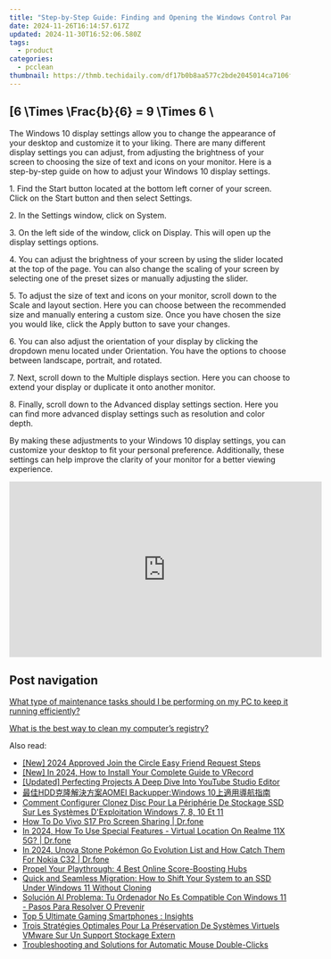 ```yaml
---
title: "Step-by-Step Guide: Finding and Opening the Windows Control Panel via Start Menu - YL Computing's Essential Tips"
date: 2024-11-26T16:14:57.617Z
updated: 2024-11-30T16:52:06.580Z
tags:
  - product
categories:
  - pcclean
thumbnail: https://thmb.techidaily.com/df17b0b8aa577c2bde2045014ca7106f6ac63b426b5d24fcdf050ce719dc39bf.jpg
---
```


## \[6 \Times \Frac{b}{6} = 9 \Times 6 \

The Windows 10 display settings allow you to change the appearance of your desktop and customize it to your liking. There are many different display settings you can adjust, from adjusting the brightness of your screen to choosing the size of text and icons on your monitor. Here is a step-by-step guide on how to adjust your Windows 10 display settings. 

1\. Find the Start button located at the bottom left corner of your screen. Click on the Start button and then select Settings.

2\. In the Settings window, click on System.

3\. On the left side of the window, click on Display. This will open up the display settings options. 

4\. You can adjust the brightness of your screen by using the slider located at the top of the page. You can also change the scaling of your screen by selecting one of the preset sizes or manually adjusting the slider.

5\. To adjust the size of text and icons on your monitor, scroll down to the Scale and layout section. Here you can choose between the recommended size and manually entering a custom size. Once you have chosen the size you would like, click the Apply button to save your changes.

6\. You can also adjust the orientation of your display by clicking the dropdown menu located under Orientation. You have the options to choose between landscape, portrait, and rotated.

7\. Next, scroll down to the Multiple displays section. Here you can choose to extend your display or duplicate it onto another monitor.

8\. Finally, scroll down to the Advanced display settings section. Here you can find more advanced display settings such as resolution and color depth. 

By making these adjustments to your Windows 10 display settings, you can customize your desktop to fit your personal preference. Additionally, these settings can help improve the clarity of your monitor for a better viewing experience.

<!-- affiliate ads begin -->
<iframe width="560" height="315" src="https://www.youtube.com/embed/H2cXnI9oOvM?si=3nz2sBB124ln-83T" title="YouTube video player" frameborder="0" allow="accelerometer; autoplay; clipboard-write; encrypted-media; gyroscope; picture-in-picture; web-share" referrerpolicy="strict-origin-when-cross-origin" allowfullscreen></iframe>
<!-- affiliate ads end -->

## Post navigation

[What type of maintenance tasks should I be performing on my PC to keep it running efficiently?](https://tools.techidaily.com/pcclean/products/)

[What is the best way to clean my computer’s registry?](https://tools.techidaily.com/pcclean/products/)

<ins class="adsbygoogle"
     style="display:block"
     data-ad-format="autorelaxed"
     data-ad-client="ca-pub-7571918770474297"
     data-ad-slot="1223367746"></ins>

<ins class="adsbygoogle"
     style="display:block"
     data-ad-client="ca-pub-7571918770474297"
     data-ad-slot="8358498916"
     data-ad-format="auto"
     data-full-width-responsive="true"></ins>

<span class="atpl-alsoreadstyle">Also read:</span>
<div><ul>
<li><a href="https://discord-videos.techidaily.com/new-2024-approved-join-the-circle-easy-friend-request-steps/"><u>[New] 2024 Approved Join the Circle Easy Friend Request Steps</u></a></li>
<li><a href="https://digital-screen-recording.techidaily.com/new-in-2024-how-to-install-your-complete-guide-to-vrecord/"><u>[New] In 2024, How to Install Your Complete Guide to VRecord</u></a></li>
<li><a href="https://youtube-webster.techidaily.com/ed-perfecting-projects-a-deep-dive-into-youtube-studio-editor/"><u>[Updated] Perfecting Projects A Deep Dive Into YouTube Studio Editor</u></a></li>
<li><a href="https://win-hot.techidaily.com/hddaomei-backupperwindows-10/"><u>最佳HDD克隆解決方案AOMEI Backupper:Windows 10上適用導航指南</u></a></li>
<li><a href="https://win-hot.techidaily.com/comment-configurer-clonez-disc-pour-la-peripherie-de-stockage-ssd-sur-les-systemes-dexploitation-windows-7-8-10-et-11/"><u>Comment Configurer Clonez Disc Pour La Périphérie De Stockage SSD Sur Les Systèmes D'Exploitation Windows 7, 8, 10 Et 11</u></a></li>
<li><a href="https://screen-mirror.techidaily.com/how-to-do-vivo-s17-pro-screen-sharing-drfone-by-drfone-android/"><u>How To Do Vivo S17 Pro Screen Sharing | Dr.fone</u></a></li>
<li><a href="https://phone-solutions.techidaily.com/in-2024-how-to-use-special-features-virtual-location-on-realme-11x-5g-drfone-by-drfone-virtual-android/"><u>In 2024, How To Use Special Features - Virtual Location On Realme 11X 5G? | Dr.fone</u></a></li>
<li><a href="https://android-pokemon-go.techidaily.com/in-2024-unova-stone-pokemon-go-evolution-list-and-how-catch-them-for-nokia-c32-drfone-by-drfone-virtual-android/"><u>In 2024, Unova Stone Pokémon Go Evolution List and How Catch Them For Nokia C32 | Dr.fone</u></a></li>
<li><a href="https://games-able.techidaily.com/propel-your-playthrough-4-best-online-score-boosting-hubs/"><u>Propel Your Playthrough: 4 Best Online Score-Boosting Hubs</u></a></li>
<li><a href="https://win-hot.techidaily.com/quick-and-seamless-migration-how-to-shift-your-system-to-an-ssd-under-windows-11-without-cloning/"><u>Quick and Seamless Migration: How to Shift Your System to an SSD Under Windows 11 Without Cloning</u></a></li>
<li><a href="https://win-hot.techidaily.com/solucion-al-problema-tu-ordenador-no-es-compatible-con-windows-11-pasos-para-resolver-o-prevenir/"><u>Solución Al Problema: Tu Ordenador No Es Compatible Con Windows 11 - Pasos Para Resolver O Prevenir</u></a></li>
<li><a href="https://techno-recovery.techidaily.com/top-5-ultimate-gaming-smartphones-insights/"><u>Top 5 Ultimate Gaming Smartphones : Insights</u></a></li>
<li><a href="https://win-hot.techidaily.com/trois-strategies-optimales-pour-la-preservation-de-systemes-virtuels-vmware-sur-un-support-stockage-extern/"><u>Trois Stratégies Optimales Pour La Préservation De Systèmes Virtuels VMware Sur Un Support Stockage Extern</u></a></li>
<li><a href="https://win-howtos.techidaily.com/troubleshooting-and-solutions-for-automatic-mouse-double-clicks/"><u>Troubleshooting and Solutions for Automatic Mouse Double-Clicks</u></a></li>
</ul></div>


